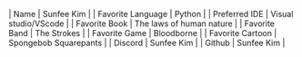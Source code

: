 
| Name | Sunfee Kim |
| Favorite Language | Python |
| Preferred IDE | Visual studio/VScode |
| Favorite Book | The laws of human nature |
| Favorite Band | The Strokes |
| Favorite Game | Bloodborne |
| Favorite Cartoon | Spongebob Squarepants |
| Discord | Sunfee Kim |
| Github | Sunfee Kim |

